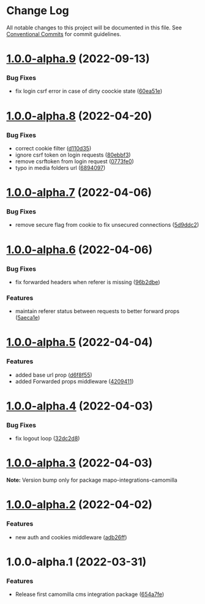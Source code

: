 # Change Log

All notable changes to this project will be documented in this file.
See [Conventional Commits](https://conventionalcommits.org) for commit guidelines.

# [1.0.0-alpha.9](https://github.com/lotrekagency/mapo-integrations-camomilla/compare/v1.0.0-alpha.8...v1.0.0-alpha.9) (2022-09-13)


### Bug Fixes

* fix login csrf error in case of dirty coockie state ([60ea51e](https://github.com/lotrekagency/mapo-integrations-camomilla/commit/60ea51e1837dd6315dafc735cc74fdc4068cb689))





# [1.0.0-alpha.8](https://github.com/lotrekagency/mapo-integrations-camomilla/compare/v1.0.0-alpha.7...v1.0.0-alpha.8) (2022-04-20)


### Bug Fixes

* correct cookie filter ([d110d35](https://github.com/lotrekagency/mapo-integrations-camomilla/commit/d110d355363120137c53c2ca6072100edbe0c1c7))
* ignore csrf token on login requests ([80ebbf3](https://github.com/lotrekagency/mapo-integrations-camomilla/commit/80ebbf3c4e0d0af8654ec3f9378e455f80e79249))
* remove csrftoken from login request ([0773fe0](https://github.com/lotrekagency/mapo-integrations-camomilla/commit/0773fe0005599d1ef3bd306157f61fa1949ad5b5))
* typo in media folders url ([6894097](https://github.com/lotrekagency/mapo-integrations-camomilla/commit/689409739f4605d12f9e34fa2b453f3e2d680ca0))





# [1.0.0-alpha.7](https://github.com/lotrekagency/mapo-integrations-camomilla/compare/v1.0.0-alpha.6...v1.0.0-alpha.7) (2022-04-06)


### Bug Fixes

* remove secure flag from cookie to fix unsecured connections ([5d9ddc2](https://github.com/lotrekagency/mapo-integrations-camomilla/commit/5d9ddc2040aae891449e15a7b07ac45c67a60cdc))





# [1.0.0-alpha.6](https://github.com/lotrekagency/mapo-integrations-camomilla/compare/v1.0.0-alpha.5...v1.0.0-alpha.6) (2022-04-06)


### Bug Fixes

* fix forwarded headers when referer is missing ([96b2dbe](https://github.com/lotrekagency/mapo-integrations-camomilla/commit/96b2dbe2ecebe2610f9d66832adacaf15ee232e9))


### Features

* maintain referer status between requests to better forward props ([5aeca1e](https://github.com/lotrekagency/mapo-integrations-camomilla/commit/5aeca1e50cd89fcae7eefff8bf2028caa0a62325))





# [1.0.0-alpha.5](https://github.com/lotrekagency/mapo-integrations-camomilla/compare/v1.0.0-alpha.4...v1.0.0-alpha.5) (2022-04-04)


### Features

* added base url prop ([d6f8f55](https://github.com/lotrekagency/mapo-integrations-camomilla/commit/d6f8f55de702ef9dec39082d96b1b0a67cee7e54))
* added Forwarded props middleware ([4209411](https://github.com/lotrekagency/mapo-integrations-camomilla/commit/4209411d630bbc59756e7fdad293c5b23abc3f8f))





# [1.0.0-alpha.4](https://github.com/lotrekagency/mapo-integrations-camomilla/compare/v1.0.0-alpha.3...v1.0.0-alpha.4) (2022-04-03)


### Bug Fixes

* fix logout loop ([32dc2d8](https://github.com/lotrekagency/mapo-integrations-camomilla/commit/32dc2d8f96f7b6b3f778d876ec544af47a9c4836))





# [1.0.0-alpha.3](https://github.com/lotrekagency/mapo-integrations-camomilla/compare/v1.0.0-alpha.2...v1.0.0-alpha.3) (2022-04-03)

**Note:** Version bump only for package mapo-integrations-camomilla





# [1.0.0-alpha.2](https://github.com/lotrekagency/mapo-integrations-camomilla/compare/v1.0.0-alpha.1...v1.0.0-alpha.2) (2022-04-02)


### Features

* new auth and cookies middleware ([adb26ff](https://github.com/lotrekagency/mapo-integrations-camomilla/commit/adb26ff50d34caab00ee1706319ca6d02ec196ba))





# 1.0.0-alpha.1 (2022-03-31)


### Features

* Release first camomilla cms integration package ([654a7fe](https://github.com/lotrekagency/mapo-integrations-camomilla/commit/654a7fe1ad8f50c8c5da54e79ca219138cd8bd77))

